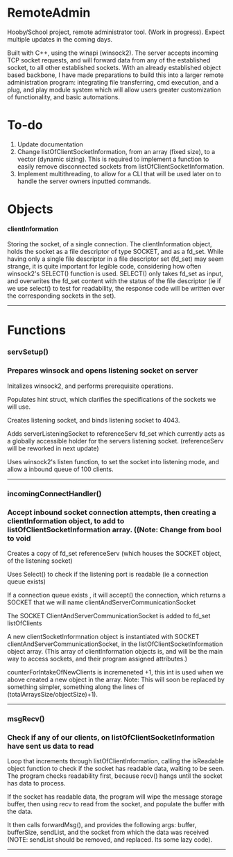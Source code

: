 # RemoteAdmin
Hooby/School project, remote administrator tool. (Work in progress). Expect multiple updates in the coming days.

Built with C++, using the winapi (winsock2). The server accepts incoming TCP socket requests, and will forward data from any of the established socket, to all other established sockets. With an already established object based backbone, I have made preparations to build this into a larger remote administration program: integrating file transferring, cmd execution, and a plug, and play module system which will allow users greater customization of functionality, and basic automations. 

# To-do

1. Update documentation
2. Change listOfClientSocketInformation, from an array (fixed size), to a vector (dynamic sizing). This is required to implement a function to easily remove disconnected sockets from listOfClientSocketInformation.
3. Implement multithreading, to allow for a CLI that will be used later on to handle the server owners inputted commands.

# Objects

#### clientInformation

Storing the socket, of a single connection. The clientInformation object, holds the socket as a file descriptor of type SOCKET, and as a fd_set. While having only a single file descriptor in a file descriptor set (fd_set) may seem strange, it is quite important for legible code, considering how often winsock2's SELECT() function is used. SELECT() only takes fd_set as input, and overwrites the fd_set content with the status of the file descriptor (ie if we use select() to test for readability, the response code will be written over the corresponding sockets in the set). 

---

# Functions

### servSetup()  
###  Prepares winsock and opens listening socket on server

Initalizes winsock2, and performs prerequisite operations.

Populates hint struct, which clarifies the specifications of the sockets we will use.

Creates listening socket, and binds listening socket to 4043.

Adds serverListeningSocket to referenceServ fd_set which currently acts as a globally accessible holder for the servers listening socket. (referenceServ will be reworked in next update)

Uses winsock2's listen function, to set the socket into listening mode, and allow a inbound queue of 100 clients.

---

### incomingConnectHandler() 
###  Accept inbound socket connection attempts, then creating a clientInformation object, to add to listOfClientSocketInformation array. ((Note: Change from bool to void

Creates a copy of fd_set referenceServ (which houses the SOCKET object, of the listening socket)

Uses Select() to check if the listening port is readable (ie a connection queue exists)

If a connection queue exists , it will accept() the connection, which returns a SOCKET that we will name clientAndServerCommunicationSocket

The SOCKET ClientAndServerCommunicationSocket is added to fd_set listOfClients

A new clientSocketInformnation object is instantiated with SOCKET clientAndServerCommunicationSocket, in the listOfClientSocketInformation object array. (This array of clientInformation objects is, and will be the main way to access sockets, and their program assigned attributes.)

counterForIntakeOfNewClients is incremeneted +1, this int is used when we above created a new object in the array. Note: This will soon be replaced by something simpler, something along the lines of (totalArraysSize/objectSize)+1). 

---

### msgRecv()   
###  Check if any of our clients, on listOfClientSocketInformation have sent us data to read

Loop that increments through listOfClientInformation, calling the isReadable object function to check if the socket has readable data, waiting to be seen. The program checks readability first, because recv() hangs until the socket has data to process.

  If the socket has readable data, the program will wipe the message storage buffer, then using recv to read from the socket, and populate the buffer with the data.

  It then calls forwardMsg(), and provides the following args: buffer, bufferSize, sendList, and the socket from which the data was received (NOTE: sendList should be removed, and replaced. Its some lazy code).

  
---
